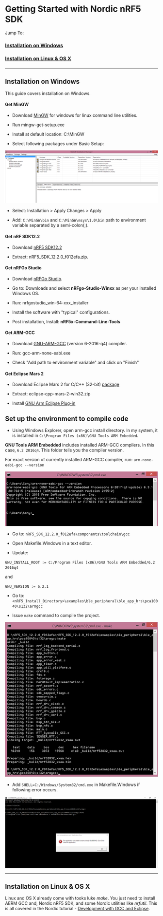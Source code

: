 # Getting Started with Nordic nRF5 SDK

Jump To:

<h3><a href="#windows">Installation on Windows</a><h3/>

<h3><a href="#linux">Installation on Linux & OS X</a><h3/>

<hr />

<h2 name="windows"> Installation on Windows </h2>

This guide covers installation on Windows.

#### Get MinGW

* Download [MinGW](https://sourceforge.net/projects/mingw/files/) for windows for linux command line utilities.

* Run mingw-get-setup.exe

* Install at default location: C:\MinGW

* Select following packages under Basic Setup:

![](images/mingw.png)

* Select: Installation > Apply Changes > Apply

* Add: `C:\MinGW\bin` and `C:\MinGW\msys\1.0\bin` path to environment variable separated by a semi-colon(;).

#### Get nRF SDK12.2
* Download [nRF5 SDK12.2 ](https://www.nordicsemi.com/eng/nordic/Products/nRF5-SDK/nRF5-SDK-v12-zip/54291)

* Extract: nRF5_SDK_12.2.0_f012efa.zip.

#### Get nRFGo Studio
* Download [nRFGo Studio](https://www.nordicsemi.com/chi/node_176/2.4GHz-RF/nRFgo-Studio).

* Go to: Downloads and select **nRFgo-Studio-Winxx** as per your installed Windows OS.

* Run: nrfgostudio_win-64-xxx_installer

* Install the software with "typical" configurations.

* Post installation, Install: **nRF5x-Command-Line-Tools**

#### Get ARM-GCC
* Download [GNU-ARM-GCC](https://developer.arm.com/open-source/gnu-toolchain/gnu-rm/downloads) (version 6-2016-q4) compiler.

* Run: gcc-arm-none-eabi.exe

* Check "Add path to environment variable" and click on "Finish"

#### Get Eclipse Mars 2
* Download Eclipse Mars 2 for C/C++ (32-bit) [package](http://www.eclipse.org/downloads/packages/release/Mars/2)

* Extract: eclipse-cpp-mars-2-win32.zip

* Install [GNU Arm Eclipse Plug-in](http://gnuarmeclipse.github.io/plugins/install/)

## Set up the environment to compile code

* Using Windows Explorer, open arm-gcc install directory. In my system, it is installed in `C:\Program Files (x86)\GNU Tools ARM Embedded`.

**GNU Tools ARM Embedded** includes installed ARM-GCC compilers. In this case, `6.2 2016q4`. This folder tells you the compiler version.

For exact version of currently installed ARM-GCC compiler, run:
` arm-none-eabi-gcc --version `

![](images/arm-none-eabi.png)

* Go to: `nRF5_SDK_12.2.0_f012efa\components\toolchain\gcc`

* Open Makefile.Windows in a text editor.

* Update:

`GNU_INSTALL_ROOT := C:/Program Files (x86)/GNU Tools ARM Embedded/6.2 2016q4`

and

`GNU_VERSION := 6.2.1`

* Go to: `<nRF5_Install_Directory>\examples\ble_peripheral\ble_app_hrs\pca10040\s132\armgcc`

* Issue `make` command to compile the project.

![](images/make.png)

* Add `SHELL=C:/Windows/System32/cmd.exe` in Makefile.Windows if following error occurs.

![](images/shell.png)

<hr />

<h2 name="linux"> Installation on Linux & OS X</h2>

Linux and OS X already come with tooks luke *make*. You just need to install AERM GCC and, Nordic nRF5 SDK, and some Nordic utilities like *nrfutil*. This is all covered in the Nordic tutorial - [Development with GCC and Eclipse](https://devzone.nordicsemi.com/tutorials/7/).
